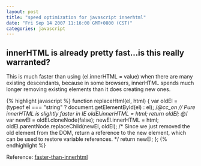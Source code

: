 ```yaml
---
layout: post
title: "speed optimization for javascript innerhtml"
date: "Fri Sep 14 2007 11:16:00 GMT+0800 (CST)"
categories: javascript
---
```


innerHTML is already pretty fast...is this really warranted?
-----

This is much faster than using (el.innerHTML = value) when there are many
existing descendants, because in some browsers, innerHTML spends much longer
removing existing elements than it does creating new ones.

{% highlight javascript %}
function replaceHtml(el, html) {
    var oldEl = (typeof el === "string" ? document.getElementById(el) : el);
    /*@cc_on // Pure innerHTML is slightly faster in IE
 oldEl.innerHTML = html;
 return oldEl;
 @*/
    var newEl = oldEl.cloneNode(false);
    newEl.innerHTML = html;
    oldEl.parentNode.replaceChild(newEl, oldEl);
    /* Since we just removed the old element from the DOM, return a reference
 to the new element, which can be used to restore variable references. */
    return newEl;
};
{% endhighlight %}

Reference: [faster-than-innerhtml](http://blog.stevenlevithan.com/archives/faster-than-innerhtml)
